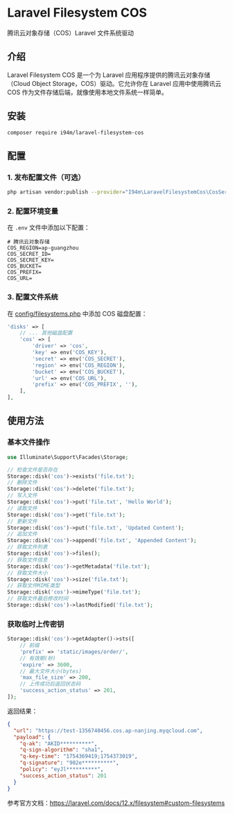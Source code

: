 # Laravel Filesystem COS

腾讯云对象存储（COS）Laravel 文件系统驱动

## 介绍

Laravel Filesystem COS 是一个为 Laravel 应用程序提供的腾讯云对象存储（Cloud Object Storage，COS）驱动。它允许你在 Laravel
应用中使用腾讯云 COS 作为文件存储后端，就像使用本地文件系统一样简单。

## 安装

```bash
composer require i94m/laravel-filesystem-cos
```

## 配置

### 1. 发布配置文件（可选）

```bash
php artisan vendor:publish --provider="I94m\LaravelFilesystemCos\CosServiceProvider"
```

### 2. 配置环境变量

在 `.env` 文件中添加以下配置：

```env
# 腾讯云对象存储
COS_REGION=ap-guangzhou
COS_SECRET_ID=
COS_SECRET_KEY=
COS_BUCKET=
COS_PREFIX=
COS_URL=
```

### 3. 配置文件系统

在 [config/filesystems.php](file:///Users/wade/web/app/template/laravel-full-template/config/filesystems.php) 中添加 COS
磁盘配置：

```php
'disks' => [
    // ... 其他磁盘配置
    'cos' => [
        'driver' => 'cos',
        'key' => env('COS_KEY'),
        'secret' => env('COS_SECRET'),
        'region' => env('COS_REGION'),
        'bucket' => env('COS_BUCKET'),
        'url' => env('COS_URL'),
        'prefix' => env('COS_PREFIX', ''),
    ],
],
```

## 使用方法

### 基本文件操作

```php
use Illuminate\Support\Facades\Storage;

// 检查文件是否存在
Storage::disk('cos')->exists('file.txt');
// 删除文件
Storage::disk('cos')->delete('file.txt');
// 写入文件
Storage::disk('cos')->put('file.txt', 'Hello World');
// 读取文件
Storage::disk('cos')->get('file.txt');
// 更新文件
Storage::disk('cos')->put('file.txt', 'Updated Content');
// 追加文件
Storage::disk('cos')->append('file.txt', 'Appended Content');
// 获取文件列表
Storage::disk('cos')->files();
// 获取文件信息
Storage::disk('cos')->getMetadata('file.txt');
// 获取文件大小
Storage::disk('cos')->size('file.txt');
// 获取文件MIME类型
Storage::disk('cos')->mimeType('file.txt');
// 获取文件最后修改时间
Storage::disk('cos')->lastModified('file.txt');
```

### 获取临时上传密钥

```php
Storage::disk('cos')->getAdapter()->sts([
    // 前缀
    'prefix' => 'static/images/order/',
    // 有效期(秒)
    'expire' => 3600,
    // 最大文件大小(bytes)
    'max_file_size' => 200,
    // 上传成功后返回状态码
    'success_action_status' => 201,
]);
```

返回结果：

```json
{
  "url": "https://test-1356740456.cos.ap-nanjing.myqcloud.com",
  "payload": {
    "q-ak": "AKID**********",
    "q-sign-algorithm": "sha1",
    "q-key-time": "1754369419;1754373019",
    "q-signature": "902e**********",
    "policy": "eyJl**********",
    "success_action_status": 201
  }
}
```

参考官方文档：https://laravel.com/docs/12.x/filesystem#custom-filesystems